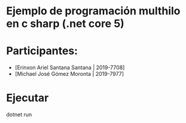 # Ejemplo de programación multhilo en c sharp (.net core 5)
# Participantes:
- [Erinxon Ariel Santana Santana | 2019-7708]
- [Michael José Gómez Moronta | 2019-7977]


# Ejecutar
dotnet run
